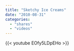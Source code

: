 ```yaml
---
title: "Sketchy Ice Creams"
date: "2010-08-31"
categories:
  - "shares"
  - "videos"
---
```


{{< youtube EOfy5LDpEHo >}}
